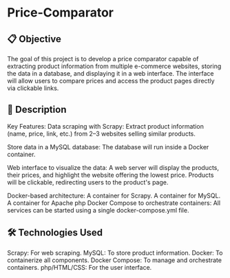# Price-Comparator

## 📋 Objective
The goal of this project is to develop a price comparator capable of extracting product information from multiple e-commerce websites, storing the data in a database, and displaying it in a web interface. The interface will allow users to compare prices and access the product pages directly via clickable links.

## 📜 Description
Key Features:
Data scraping with Scrapy:
Extract product information (name, price, link, etc.) from 2–3 websites selling similar products.

Store data in a MySQL database:
The database will run inside a Docker container.

Web interface to visualize the data:
A web server will display the products, their prices, and highlight the website offering the lowest price.
Products will be clickable, redirecting users to the product's page.

Docker-based architecture:
A container for Scrapy.
A container for MySQL.
A container for Apache php
Docker Compose to orchestrate containers:
All services can be started using a single docker-compose.yml file.

## 🛠️ Technologies Used
Scrapy: For web scraping.
MySQL: To store product information.
Docker: To containerize all components.
Docker Compose: To manage and orchestrate containers.
php/HTML/CSS: For the user interface.
